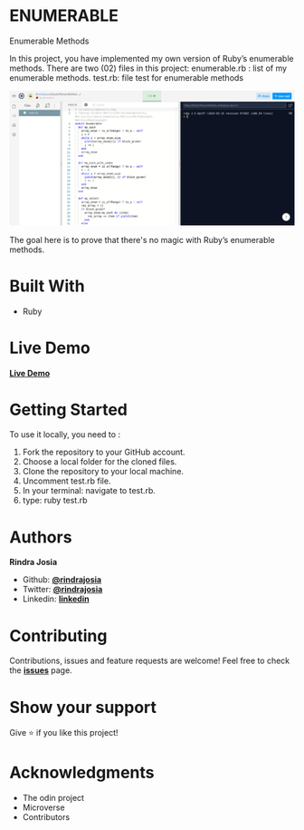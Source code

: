 # ENUMERABLE
Enumerable Methods

In this project, you have implemented my own version of Ruby’s enumerable methods.
There are two (02) files in this project:
enumerable.rb : list of my enumerable methods.
test.rb: file test for enumerable methods

![Algorithm schema](./screenshot.png)

The goal here is to prove that there's no magic with Ruby’s enumerable methods.

# Built With
* Ruby

# Live Demo
**[Live Demo](https://repl.it/join/vwahcacc-rindrajosia)**


# Getting Started
To use it locally, you need to :
1. Fork the repository to your GitHub account.
2. Choose a local folder for the cloned files.
3. Clone the repository to your local machine.
3. Uncomment test.rb file.
4. In your terminal: navigate to test.rb.
5. type: ruby test.rb

# Authors

**Rindra Josia**

* Github: **[@rindrajosia](https://github.com/rindrajosia)**
* Twitter: **[@rindrajosia](https://twitter.com/josia_rindra)**
* Linkedin: **[linkedin](https://www.linkedin.com/in/rindra-josia-99b2111a2/)**

#  Contributing

Contributions, issues and feature requests are welcome!
Feel free to check the **[issues](https://github.com/rindrajosia/enumerable/issues)** page.


#  Show your support

  Give ⭐️ if you like this project!

# Acknowledgments

* The odin project
* Microverse
* Contributors
